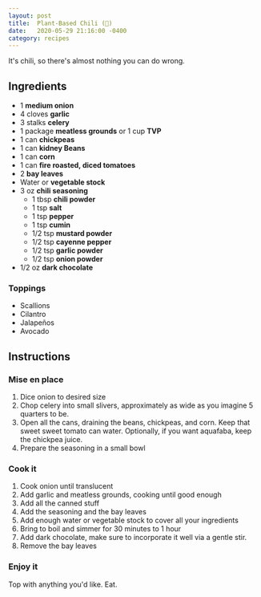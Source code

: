 ```yaml
---
layout: post
title:  Plant-Based Chili (🌱)
date:   2020-05-29 21:16:00 -0400
category: recipes
---
```


It's chili, so there's almost nothing you can do wrong.

## Ingredients

- 1 **medium onion**
- 4 cloves **garlic**
- 3 stalks **celery**
- 1 package **meatless grounds** or 1 cup **TVP**
- 1 can **chickpeas**
- 1 can **kidney Beans**
- 1 can **corn**
- 1 can **fire roasted, diced tomatoes**
- 2 **bay leaves**
- Water or **vegetable stock**
- 3 oz **chili seasoning**
    - 1 tbsp **chili powder**
    - 1 tsp **salt**
    - 1 tsp **pepper**
    - 1 tsp **cumin**
    - 1/2 tsp **mustard powder**
    - 1/2 tsp **cayenne pepper**
    - 1/2 tsp **garlic powder**
    - 1/2 tsp **onion powder**
- 1/2 oz **dark chocolate**

### Toppings

- Scallions
- Cilantro
- Jalapeños
- Avocado

## Instructions

### Mise en place

1. Dice onion to desired size
2. Chop celery into small slivers, approximately as wide as you imagine 5 quarters to be.
3. Open all the cans, draining the beans, chickpeas, and corn. Keep that sweet sweet tomato can water. Optionally, if you want aquafaba, keep the chickpea juice.
4. Prepare the seasoning in a small bowl

### Cook it

1. Cook onion until translucent
2. Add garlic and meatless grounds, cooking until good enough
3. Add all the canned stuff
4. Add the seasoning and the bay leaves
5. Add enough water or vegetable stock to cover all your ingredients
5. Bring to boil and simmer for 30 minutes to 1 hour
6. Add dark chocolate, make sure to incorporate it well via a gentle stir.
7. Remove the bay leaves

### Enjoy it

Top with anything you'd like. Eat.